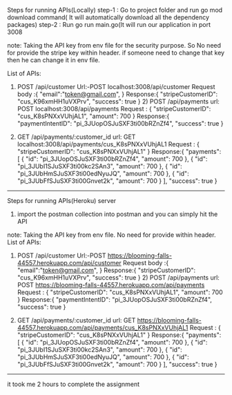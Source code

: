 Steps for running APIs(Locally)
  step-1 : Go to project folder and run go mod download command( It will automatically download all the dependency packages)
  step-2 : Run go run main.go(It will run our application in port 3008

 note: Taking the API key from env file for the security purpose. So No need for provide the stripe key 
       within header. if someone need to change that key then he can change it in env file. 

List of APIs:
   1) POST /api/customer
          Url:-POST localhost:3008/api/customer
          Request body :{
                                           "email":"token@gmail.com",
                                        }
           Response:{
                              "stripeCustomerID": "cus_K96xmHH1uVXPrv",
                               "success": true
                            }
     2) POST /api/payments
       url: POST localhost:3008/api/payments
       Request : {
                   "stripeCustomerID": "cus_K8sPNXxVUhjAL1",
 	             "amount": 700
                      }
     Response:{
    "paymentIntentID": "pi_3JUopOSJuSXF3ti00bRZnZf4",
    "success": true
}


3) GET /api/payments/:customer_id
  url: GET localhost:3008/api/payments/cus_K8sPNXxVUhjAL1
  Request : {
 "stripeCustomerID": "cus_K8sPNXxVUhjAL1"
}
Response:{
    "payments": [
        {
            "id": "pi_3JUopOSJuSXF3ti00bRZnZf4",
            "amount": 700
        },
        {
            "id": "pi_3JUbI1SJuSXF3ti00kc2SAn3",
            "amount": 700
        },
        {
            "id": "pi_3JUbHmSJuSXF3ti00edNyuJQ",
            "amount": 700
        },
        {
            "id": "pi_3JUbFfSJuSXF3ti00Gnvet2k",
            "amount": 700
        }
    ],
    "success": true
}
 
----------------------------------------------------- 
 
Steps for running APIs(Heroku) server

1. import the postman collection into postman and you can simply hit the API


 note: Taking the API key from env file. No need for provide within header. 
List of APIs:
   1) POST /api/customer
          Url:-POST https://blooming-falls-44557.herokuapp.com/api/customer
          Request body :{
                                           "email":"token@gmail.com",
                                        }
           Response:{
                              "stripeCustomerID": "cus_K96xmHH1uVXPrv",
                               "success": true
                            }
     2) POST /api/payments
       url: POST https://blooming-falls-44557.herokuapp.com/api/payments
       Request : {
                   "stripeCustomerID": "cus_K8sPNXxVUhjAL1",
 	             "amount": 700
                      }
     Response:{
    "paymentIntentID": "pi_3JUopOSJuSXF3ti00bRZnZf4",
    "success": true
}


3) GET /api/payments/:customer_id
  url: GET https://blooming-falls-44557.herokuapp.com/api/payments/cus_K8sPNXxVUhjAL1
  Request : {
 "stripeCustomerID": "cus_K8sPNXxVUhjAL1"
}
Response:{
    "payments": [
        {
            "id": "pi_3JUopOSJuSXF3ti00bRZnZf4",
            "amount": 700
        },
        {
            "id": "pi_3JUbI1SJuSXF3ti00kc2SAn3",
            "amount": 700
        },
        {
            "id": "pi_3JUbHmSJuSXF3ti00edNyuJQ",
            "amount": 700
        },
        {
            "id": "pi_3JUbFfSJuSXF3ti00Gnvet2k",
            "amount": 700
        }
    ],
    "success": true
}

--------------------------

it took me 2 hours to complete the assignment 
